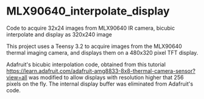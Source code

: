 # MLX90640_interpolate_display
Code to acquire 32x24 images from MLX90640 IR camera, bicubic interpolate and display as 320x240 image

This project uses a Teensy 3.2 to acquire images from the MLX90640 thermal imaging camera, and displays them on a 480x320 pixel TFT display. 

Adafruit's bicubic interpolation code, obtained from this tutorial https://learn.adafruit.com/adafruit-amg8833-8x8-thermal-camera-sensor?view=all
was modified to allow displays with resolution higher that 256 pixels on the fly. The internal display buffer was eliminated from Adafruit's code.

